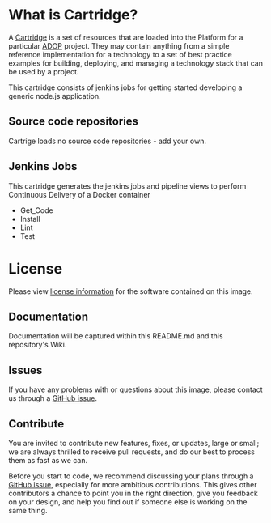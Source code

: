 # What is Cartridge?

A [Cartridge](http://accenture.github.io/adop-docker-compose/docs/operating/cartridges/) is a set of resources that are loaded into the Platform for a particular [ADOP](http://accenture.github.io/adop-docker-compose/) 	 project. They may contain anything from a simple reference implementation for a technology to a set of best practice examples for building, deploying, and managing a technology stack that can be used by a project.

This cartridge consists of jenkins jobs for getting started developing a generic node.js application.


## Source code repositories

Cartrige loads no source code repositories - add your own.

## Jenkins Jobs

This cartridge generates the jenkins jobs and pipeline views to perform Continuous Delivery of a Docker container

* Get_Code
* Install
* Lint
* Test 

# License
Please view [license information](LICENSE.md) for the software contained on this image.

## Documentation
Documentation will be captured within this README.md and this repository's Wiki.

## Issues
If you have any problems with or questions about this image, please contact us through a [GitHub issue](https://github.com/Accenture/adop-platform-management/issues).

## Contribute
You are invited to contribute new features, fixes, or updates, large or small; we are always thrilled to receive pull requests, and do our best to process them as fast as we can.

Before you start to code, we recommend discussing your plans through a [GitHub issue](https://github.com/Accenture/adop-platform-management/issues), especially for more ambitious contributions. This gives other contributors a chance to point you in the right direction, give you feedback on your design, and help you find out if someone else is working on the same thing.


